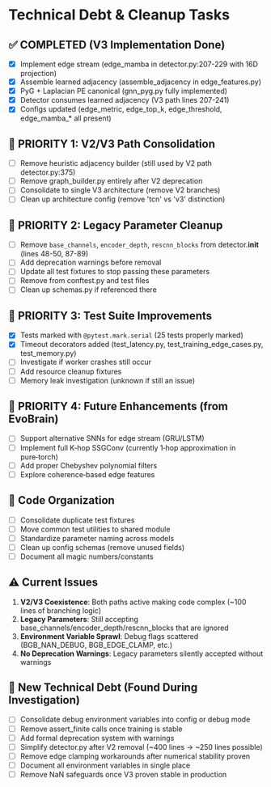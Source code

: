 # Technical Debt & Cleanup Tasks

## ✅ COMPLETED (V3 Implementation Done)
- [x] Implement edge stream (edge_mamba in detector.py:207-229 with 16D projection)
- [x] Assemble learned adjacency (assemble_adjacency in edge_features.py)
- [x] PyG + Laplacian PE canonical (gnn_pyg.py fully implemented)
- [x] Detector consumes learned adjacency (V3 path lines 207-241)
- [x] Configs updated (edge_metric, edge_top_k, edge_threshold, edge_mamba_* all present)

## 🧹 PRIORITY 1: V2/V3 Path Consolidation
- [ ] Remove heuristic adjacency builder (still used by V2 path detector.py:375)
- [ ] Remove graph_builder.py entirely after V2 deprecation
- [ ] Consolidate to single V3 architecture (remove V2 branches)
- [ ] Clean up architecture config (remove 'tcn' vs 'v3' distinction)

## 🧹 PRIORITY 2: Legacy Parameter Cleanup
- [ ] Remove `base_channels`, `encoder_depth`, `rescnn_blocks` from detector.__init__ (lines 48-50, 87-89)
- [ ] Add deprecation warnings before removal
- [ ] Update all test fixtures to stop passing these parameters
- [ ] Remove from conftest.py and test files
- [ ] Clean up schemas.py if referenced there

## 🧹 PRIORITY 3: Test Suite Improvements
- [x] Tests marked with `@pytest.mark.serial` (25 tests properly marked)
- [x] Timeout decorators added (test_latency.py, test_training_edge_cases.py, test_memory.py)
- [ ] Investigate if worker crashes still occur
- [ ] Add resource cleanup fixtures
- [ ] Memory leak investigation (unknown if still an issue)

## 🧹 PRIORITY 4: Future Enhancements (from EvoBrain)
- [ ] Support alternative SNNs for edge stream (GRU/LSTM)
- [ ] Implement full K‑hop SSGConv (currently 1‑hop approximation in pure‑torch)
- [ ] Add proper Chebyshev polynomial filters
- [ ] Explore coherence‑based edge features

## 📝 Code Organization
- [ ] Consolidate duplicate test fixtures
- [ ] Move common test utilities to shared module
- [ ] Standardize parameter naming across models
- [ ] Clean up config schemas (remove unused fields)
- [ ] Document all magic numbers/constants

## ⚠️ Current Issues
1. **V2/V3 Coexistence**: Both paths active making code complex (~100 lines of branching logic)
2. **Legacy Parameters**: Still accepting base_channels/encoder_depth/rescnn_blocks that are ignored
3. **Environment Variable Sprawl**: Debug flags scattered (BGB_NAN_DEBUG, BGB_EDGE_CLAMP, etc.)
4. **No Deprecation Warnings**: Legacy parameters silently accepted without warnings

## 🔧 New Technical Debt (Found During Investigation)
- [ ] Consolidate debug environment variables into config or debug mode
- [ ] Remove assert_finite calls once training is stable
- [ ] Add formal deprecation system with warnings
- [ ] Simplify detector.py after V2 removal (~400 lines → ~250 lines possible)
- [ ] Remove edge clamping workarounds after numerical stability proven
- [ ] Document all environment variables in single place
- [ ] Remove NaN safeguards once V3 proven stable in production
